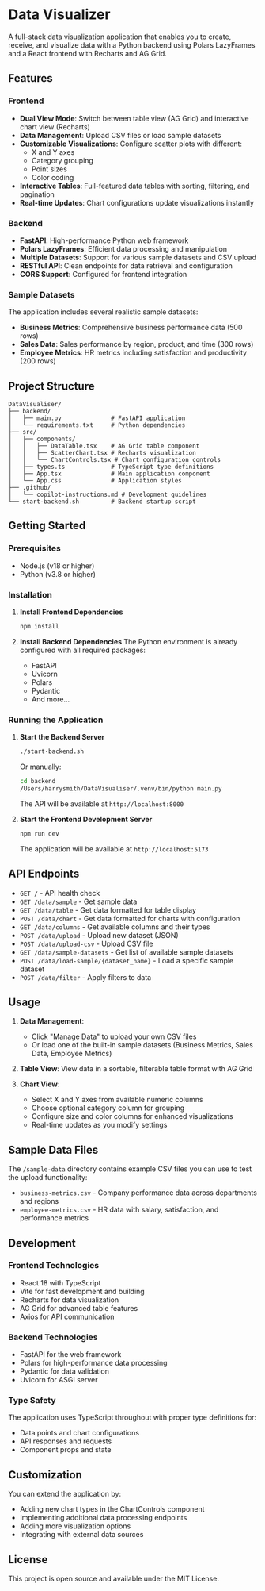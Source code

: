 # Data Visualizer

A full-stack data visualization application that enables you to create, receive, and visualize data with a Python backend using Polars LazyFrames and a React frontend with Recharts and AG Grid.

## Features

### Frontend
- **Dual View Mode**: Switch between table view (AG Grid) and interactive chart view (Recharts)
- **Data Management**: Upload CSV files or load sample datasets
- **Customizable Visualizations**: Configure scatter plots with different:
  - X and Y axes
  - Category grouping
  - Point sizes
  - Color coding
- **Interactive Tables**: Full-featured data tables with sorting, filtering, and pagination
- **Real-time Updates**: Chart configurations update visualizations instantly

### Backend
- **FastAPI**: High-performance Python web framework
- **Polars LazyFrames**: Efficient data processing and manipulation
- **Multiple Datasets**: Support for various sample datasets and CSV upload
- **RESTful API**: Clean endpoints for data retrieval and configuration
- **CORS Support**: Configured for frontend integration

### Sample Datasets
The application includes several realistic sample datasets:
- **Business Metrics**: Comprehensive business performance data (500 rows)
- **Sales Data**: Sales performance by region, product, and time (300 rows)  
- **Employee Metrics**: HR metrics including satisfaction and productivity (200 rows)

## Project Structure

```
DataVisualiser/
├── backend/
│   ├── main.py              # FastAPI application
│   └── requirements.txt     # Python dependencies
├── src/
│   ├── components/
│   │   ├── DataTable.tsx    # AG Grid table component
│   │   ├── ScatterChart.tsx # Recharts visualization
│   │   └── ChartControls.tsx # Chart configuration controls
│   ├── types.ts             # TypeScript type definitions
│   ├── App.tsx              # Main application component
│   └── App.css              # Application styles
├── .github/
│   └── copilot-instructions.md # Development guidelines
└── start-backend.sh         # Backend startup script
```

## Getting Started

### Prerequisites
- Node.js (v18 or higher)
- Python (v3.8 or higher)

### Installation

1. **Install Frontend Dependencies**
   ```bash
   npm install
   ```

2. **Install Backend Dependencies**
   The Python environment is already configured with all required packages:
   - FastAPI
   - Uvicorn
   - Polars
   - Pydantic
   - And more...

### Running the Application

1. **Start the Backend Server**
   ```bash
   ./start-backend.sh
   ```
   Or manually:
   ```bash
   cd backend
   /Users/harrysmith/DataVisualiser/.venv/bin/python main.py
   ```
   The API will be available at `http://localhost:8000`

2. **Start the Frontend Development Server**
   ```bash
   npm run dev
   ```
   The application will be available at `http://localhost:5173`

## API Endpoints

- `GET /` - API health check
- `GET /data/sample` - Get sample data
- `GET /data/table` - Get data formatted for table display
- `POST /data/chart` - Get data formatted for charts with configuration
- `GET /data/columns` - Get available columns and their types
- `POST /data/upload` - Upload new dataset (JSON)
- `POST /data/upload-csv` - Upload CSV file
- `GET /data/sample-datasets` - Get list of available sample datasets
- `POST /data/load-sample/{dataset_name}` - Load a specific sample dataset
- `POST /data/filter` - Apply filters to data

## Usage

1. **Data Management**: 
   - Click "Manage Data" to upload your own CSV files
   - Or load one of the built-in sample datasets (Business Metrics, Sales Data, Employee Metrics)
   
2. **Table View**: View data in a sortable, filterable table format with AG Grid

3. **Chart View**: 
   - Select X and Y axes from available numeric columns
   - Choose optional category column for grouping
   - Configure size and color columns for enhanced visualizations
   - Real-time updates as you modify settings

## Sample Data Files

The `/sample-data` directory contains example CSV files you can use to test the upload functionality:
- `business-metrics.csv` - Company performance data across departments and regions
- `employee-metrics.csv` - HR data with salary, satisfaction, and performance metrics

## Development

### Frontend Technologies
- React 18 with TypeScript
- Vite for fast development and building
- Recharts for data visualization
- AG Grid for advanced table features
- Axios for API communication

### Backend Technologies
- FastAPI for the web framework
- Polars for high-performance data processing
- Pydantic for data validation
- Uvicorn for ASGI server

### Type Safety
The application uses TypeScript throughout with proper type definitions for:
- Data points and chart configurations
- API responses and requests
- Component props and state

## Customization

You can extend the application by:
- Adding new chart types in the ChartControls component
- Implementing additional data processing endpoints
- Adding more visualization options
- Integrating with external data sources

## License

This project is open source and available under the MIT License.
